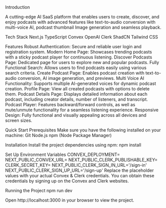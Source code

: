 Introduction
  
A cutting-edge AI SaaS platform that enables users to create, discover, and enjoy podcasts with advanced features like text-to-audio conversion with multi-voice AI, podcast thumbnail Image generation and seamless playback.

Tech Stack
  Next.js
  TypeScript
  Convex
  OpenAI
  Clerk
  ShadCN
  Tailwind CSS

Features 
  Robust Authentication: Secure and reliable user login and registration system.
  Modern Home Page: Showcases trending podcasts with a sticky podcast player for continuous listening.
  Discover Podcasts Page: Dedicated page for users to explore new and popular podcasts.
  Fully Functional Search: Allows users to find podcasts easily using various search criteria.
  Create Podcast Page: Enables podcast creation with text-to-audio conversion, AI image generation, and previews.
  Multi Voice AI Functionality: Supports multiple AI-generated voices for dynamic podcast creation.
  Profile Page: View all created podcasts with options to delete them.
  Podcast Details Page: Displays detailed information about each podcast, including creator details, number of listeners, and transcript.
  Podcast Player: Features backward/forward controls, as well as mute/unmute functionality for a seamless listening experience.
  Responsive Design: Fully functional and visually appealing across all devices and screen sizes.


Quick Start
  Prerequisites
  Make sure you have the following installed on your machine:
   Git
   Node.js
   npm (Node Package Manager)


Installation
 Install the project dependencies using npm:
  npm install

Set Up Environment Variables
 CONVEX_DEPLOYMENT=
 NEXT_PUBLIC_CONVEX_URL=
 NEXT_PUBLIC_CLERK_PUBLISHABLE_KEY=
 CLERK_SECRET_KEY=
 NEXT_PUBLIC_CLERK_SIGN_IN_URL='/sign-in'
 NEXT_PUBLIC_CLERK_SIGN_UP_URL='/sign-up'
Replace the placeholder values with your actual Convex & Clerk credentials. You can obtain these credentials by signing up on the Convex and Clerk websites.

Running the Project
 npm run dev

Open http://localhost:3000 in your browser to view the project.
